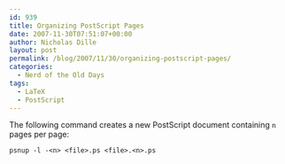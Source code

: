 ```yaml
---
id: 939
title: Organizing PostScript Pages
date: 2007-11-30T07:51:07+00:00
author: Nicholas Dille
layout: post
permalink: /blog/2007/11/30/organizing-postscript-pages/
categories:
  - Nerd of the Old Days
tags:
  - LaTeX
  - PostScript
---
```

The following command creates a new PostScript document containing `n` pages per page:<!--more-->

`psnup -l -<n> <file>.ps <file>.<n>.ps`